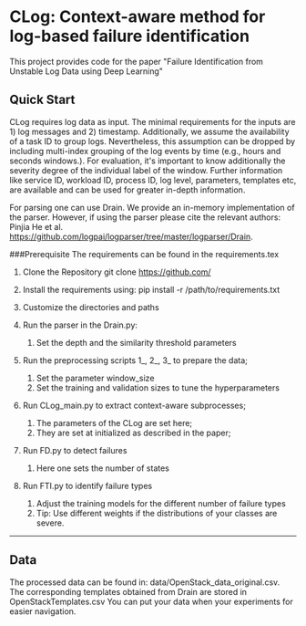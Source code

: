 # CLog: Context-aware method for log-based failure identification
This project provides code for the paper "Failure Identification from Unstable Log Data using Deep Learning"

## Quick Start

CLog requires log data as input. The minimal requirements for the inputs are 1) log messages and 2) timestamp. Additionally, we assume the availability of a task ID to group logs.
Nevertheless, this assumption can be dropped by including multi-index grouping of the log events by time (e.g., hours and seconds windows.).
For evaluation, it's important to know additionally the severity degree of the individual label of the window. Further information like service ID, workload ID, process ID, log level, parameters, templates etc, are available and can be used for greater in-depth information.  

For parsing one can use Drain. We provide an in-memory implementation of the parser. However, if using the parser please cite the relevant authors: Pinjia He et al. https://github.com/logpai/logparser/tree/master/logparser/Drain. 

###Prerequisite
The requirements can be found in the requirements.tex

1. Clone the Repository git clone https://github.com/

2. Install the requirements using: pip install -r /path/to/requirements.txt

3. Customize the directories and paths

4. Run the parser in the Drain.py: 
   1. Set the depth and the similarity threshold parameters

5. Run the preprocessing scripts 1_, 2_, 3_ to prepare the data;
   1. Set the parameter window_size
   2. Set the training and validation sizes to tune the hyperparameters

6. Run CLog_main.py to extract context-aware subprocesses;
   1. The parameters of the CLog are set here;
   2. They are set at initialized as described in the paper;

7. Run FD.py to detect failures
   1. Here one sets the number of states

8. Run FTI.py to identify failure types
   1. Adjust the training models for the different number of failure types
   2. Tip: Use different weights if the distributions of your classes are severe.

------------
## Data
The processed data can be found in: data/OpenStack_data_original.csv. The corresponding templates obtained from Drain are stored in OpenStackTemplates.csv
You can put your data when your experiments for easier navigation. 